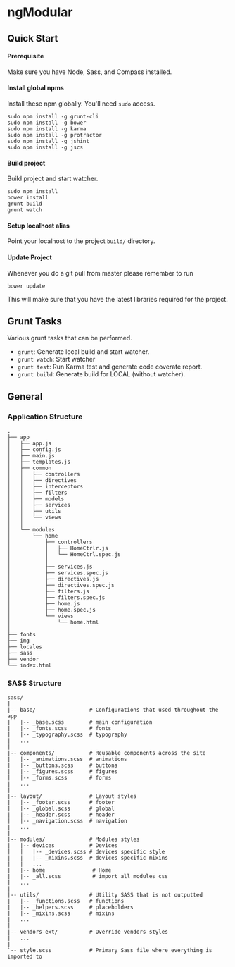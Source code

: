 # ngModular

## Quick Start

#### Prerequisite
Make sure you have Node, Sass, and Compass installed.	
   	
#### Install global npms
Install these npm globally. You'll need ```sudo``` access.

	sudo npm install -g grunt-cli
	sudo npm install -g bower
	sudo npm install -g karma
	sudo npm install -g protractor
	sudo npm install -g jshint
	sudo npm install -g jscs
   	
#### Build project
Build project and start watcher.

	sudo npm install
	bower install
	grunt build
	grunt watch

#### Setup localhost alias
Point your localhost to the project ```build/``` directory.

#### Update Project
Whenever you do a git pull from master please remember to run
```
bower update
```

This will make sure that you have the latest libraries required for the project.

## Grunt Tasks
Various grunt tasks that can be performed.

- ```grunt```: Generate local build and start watcher.
- ```grunt watch```: Start watcher
- ```grunt test```: Run Karma test and generate code coverate report.
- ```grunt build```: Generate build for LOCAL (without watcher).
    
	
## General


### Application Structure
```
.
├── app
│   ├── app.js
│   ├── config.js
│   ├── main.js
│   ├── templates.js
│   ├── common
│   │   ├── controllers
│   │   ├── directives
│   │   ├── interceptors
│   │   ├── filters
│   │   ├── models
│   │   ├── services
│   │   ├── utils
│   │   └── views
│   │
│   └── modules
│       └── home
│           ├── controllers
│           │	├── HomeCtrlr.js
│           │	└── HomeCtrl.spec.js
│           │
│           ├── services.js
│           ├── services.spec.js
│           ├── directives.js
│           ├── directives.spec.js
│           ├── filters.js
│           ├── filters.spec.js
│           ├── home.js
│           ├── home.spec.js
│           └── views
│            	└── home.html
│
├── fonts
├── img
├── locales
├── sass
├── vendor
└── index.html
```

### SASS Structure
```
sass/
|
|-- base/                 # Configurations that used throughout the app
|   |-- _base.scss        # main configuration
|   |-- _fonts.scss  	  # fonts
|   |-- _typography.scss  # typography
|   ...
|
|-- components/           # Reusable components across the site
|   |-- _animations.scss  # animations
|   |-- _buttons.scss     # buttons
|   |-- _figures.scss     # figures
|   |-- _forms.scss       # forms
|   ...
|
|-- layout/               # Layout styles
|   |-- _footer.scss      # footer
|   |-- _global.scss      # global
|   |-- _header.scss      # header
|   |-- _navigation.scss  # navigation
|   ...
|
|-- modules/              # Modules styles
|   |-- devices        	  # Devices
|   |	|-- _devices.scss # devices specific style
|   |	|-- _mixins.scss  # devices specific mixins
|   |	...
|   |-- home      		   # Home
|   |-- _all.scss  		   # import all modules css
|   ...
|
|-- utils/                # Utility SASS that is not outputted
|   |-- _functions.scss   # functions
|   |-- _helpers.scss     # placeholders
|   |-- _mixins.scss      # mixins
|   ...
|
|-- vendors-ext/          # Override vendors styles
|   ...
|
`-- style.scss            # Primary Sass file where everything is imported to
```
